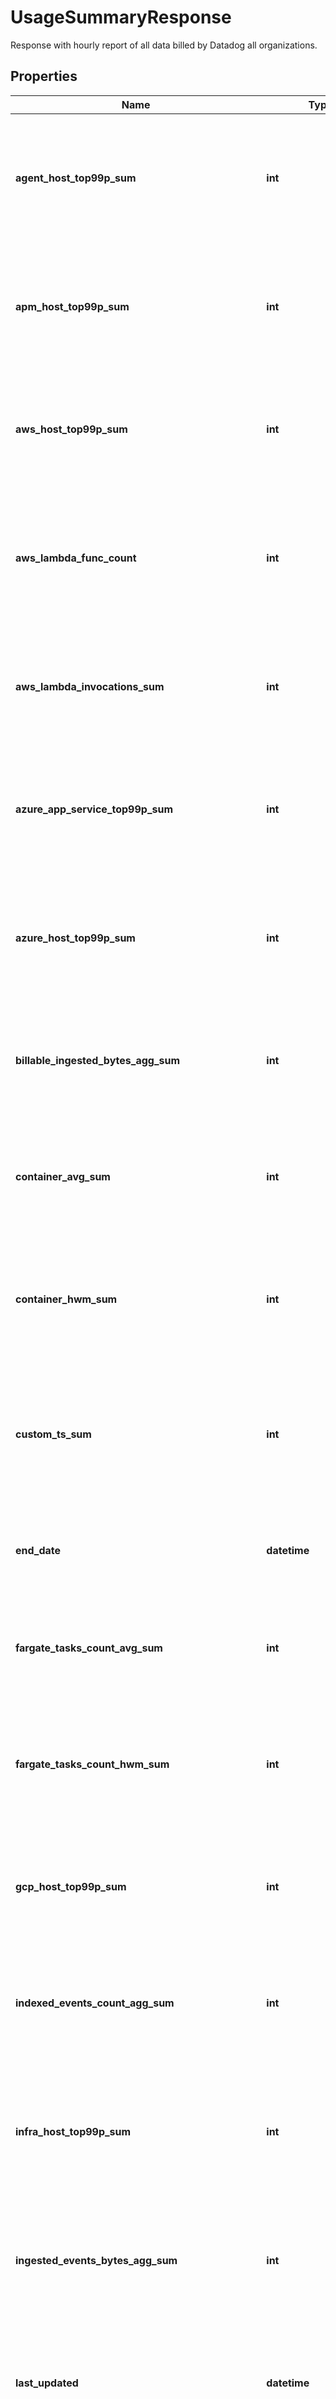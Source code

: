 # UsageSummaryResponse

Response with hourly report of all data billed by Datadog all organizations.
## Properties
Name | Type | Description | Notes
------------ | ------------- | ------------- | -------------
**agent_host_top99p_sum** | **int** | Shows the 99th percentile of all agent hosts over all hours in the current month(s) for all organizations. | [optional] 
**apm_host_top99p_sum** | **int** | Shows the 99th percentile of all distinct APM hosts over all hours in the current month(s) for all organizations. | [optional] 
**aws_host_top99p_sum** | **int** | Shows the 99th percentile of all AWS hosts over all hours in the current month(s) for all organizations. | [optional] 
**aws_lambda_func_count** | **int** | Shows the average of the number of functions that executed 1 or more times each hour in the current month(s) for all organizations. | [optional] 
**aws_lambda_invocations_sum** | **int** | Shows the sum of all AWS Lambda invocations over all hours in the current month(s) for all organizations. | [optional] 
**azure_app_service_top99p_sum** | **int** | Shows the 99th percentile of all Azure app services over all hours in the current month(s) for all organizations. | [optional] 
**azure_host_top99p_sum** | **int** | Shows the 99th percentile of all Azure hosts over all hours in the current month(s) for all organizations. | [optional] 
**billable_ingested_bytes_agg_sum** | **int** | Shows the sum of all log bytes ingested over all hours in the current month(s) for all organizations. | [optional] 
**container_avg_sum** | **int** | Shows the average of all distinct containers over all hours in the current month(s) for all organizations. | [optional] 
**container_hwm_sum** | **int** | Shows the high watermark of all distinct containers over all hours in the current month(s) for all organizations. | [optional] 
**custom_ts_sum** | **int** | Shows the average number of distinct custom metrics over all hours in the current month(s) for all organizations. | [optional] 
**end_date** | **datetime** | Shows the last date of usage in the current month(s) for all organizations. | [optional] 
**fargate_tasks_count_avg_sum** | **int** | Shows the average of all Fargate tasks over all hours in the current month(s) for all organizations. | [optional] 
**fargate_tasks_count_hwm_sum** | **int** | Shows the high watermark of all Fargate tasks over all hours in the current month(s) for all organizations. | [optional] 
**gcp_host_top99p_sum** | **int** | Shows the 99th percentile of all GCP hosts over all hours in the current month(s) for all organizations. | [optional] 
**indexed_events_count_agg_sum** | **int** | Shows the sum of all log events indexed over all hours in the current month(s) for all organizations. | [optional] 
**infra_host_top99p_sum** | **int** | Shows the 99th percentile of all distinct infrastructure hosts over all hours in the current month(s) for all organizations. | [optional] 
**ingested_events_bytes_agg_sum** | **int** | Shows the sum of all log bytes ingested over all hours in the current month(s) for all organizations. | [optional] 
**last_updated** | **datetime** | Shows the the most recent hour in the current month(s) for all organizations for which all usages were calculated. | [optional] 
**mobile_rum_session_count_agg_sum** | **int** | Shows the sum of all mobile RUM Sessions over all hours in the current month(s) for all organizations. | [optional] 
**netflow_indexed_events_count_agg_sum** | **int** | Shows the sum of all Network flows indexed over all hours in the current month(s) for all organizations. | [optional] 
**npm_host_top99p_sum** | **int** | Shows the 99th percentile of all distinct Networks hosts over all hours in the current month(s) for all organizations. | [optional] 
**profiling_container_agent_count_avg** | **int** | Shows the average number of profiled containers over all hours in the current month(s) for all organizations. | [optional] 
**profiling_host_count_top99p_sum** | **int** | Shows the 99th percentile of all profiled hosts over all hours in the current month(s) for all organizations. | [optional] 
**rum_session_count_agg_sum** | **int** | Shows the sum of all browser RUM Sessions over all hours in the current month(s) for all organizations. | [optional] 
**start_date** | **datetime** | Shows the first date of usage in the current month(s) for all organizations. | [optional] 
**synthetics_browser_check_calls_count_agg_sum** | **int** | Shows the sum of all Synthetic browser tests over all hours in the current month(s) for all organizations. | [optional] 
**synthetics_check_calls_count_agg_sum** | **int** | Shows the sum of all Synthetic API tests over all hours in the current month(s) for all organizations. | [optional] 
**trace_search_indexed_events_count_agg_sum** | **int** | Shows the sum of all analyzed spans indexed over all hours in the current month(s) for all organizations. | [optional] 
**twol_ingested_events_bytes_agg_sum** | **int** | Shows the sum of all tracing without limits bytes ingested over all hours in the current month(s) for all organizations. | [optional] 
**usage** | [**[UsageSummaryDate]**](UsageSummaryDate.md) | An array of objects regarding hourly usage. | [optional] 

[[Back to Model list]](README.md#documentation-for-models) [[Back to API list]](README.md#documentation-for-api-endpoints) [[Back to README]](README.md)


